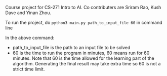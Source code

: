 Course project for CS-271 Intro to AI. Co contributers are Sriram Rao, Kush Dave and Yinan Zhou. 

To run the project, do `python3 main.py path_to_input_file 60` in command line

In the above command:
  - path_to_input_file is the path to an input file to be solved
  - 60 is the time to run the program in minutes, 60 means run for 60 minutes. Note that 60 is the time allowed for the learning part of the algorithm. Generating the final result may take extra time so 60 is not a strict time limit.
